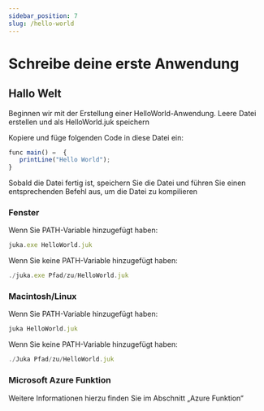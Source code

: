 ```yaml
---
sidebar_position: 7
slug: /hello-world
---
```


# Schreibe deine erste Anwendung

## Hallo Welt
Beginnen wir mit der Erstellung einer HelloWorld-Anwendung. Leere Datei erstellen und als HelloWorld.juk speichern

Kopiere und füge folgenden Code in diese Datei ein:

```jsx
func main() =  {
   printLine("Hello World");
}
```

Sobald die Datei fertig ist, speichern Sie die Datei und führen Sie einen entsprechenden Befehl aus, um die Datei zu kompilieren


### Fenster
Wenn Sie PATH-Variable hinzugefügt haben:

```jsx
juka.exe HelloWorld.juk
```

Wenn Sie keine PATH-Variable hinzugefügt haben:
```jsx
./juka.exe Pfad/zu/HelloWorld.juk
```

### Macintosh/Linux

Wenn Sie PATH-Variable hinzugefügt haben:

```jsx
juka HelloWorld.juk
```

Wenn Sie keine PATH-Variable hinzugefügt haben:
```jsx
./Juka Pfad/zu/HelloWorld.juk
```

### Microsoft Azure Funktion
Weitere Informationen hierzu finden Sie im Abschnitt „Azure Funktion“